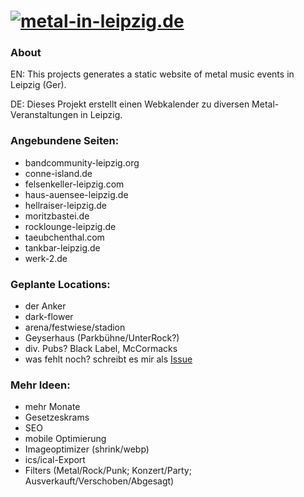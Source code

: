 # [![metal-in-leipzig.de](https://metal-in-leipzig.de/img/logo.png "metal-in-leipzig.de")](https://metal-in-leipzig.de)

### About
EN: This projects generates a static website of metal music events in Leipzig (Ger).

DE: Dieses Projekt erstellt einen Webkalender zu diversen Metal-Veranstaltungen in Leipzig. 

### Angebundene Seiten:
- bandcommunity-leipzig.org
- conne-island.de
- felsenkeller-leipzig.com
- haus-auensee-leipzig.de
- hellraiser-leipzig.de
- moritzbastei.de
- rocklounge-leipzig.de
- taeubchenthal.com
- tankbar-leipzig.de
- werk-2.de

### Geplante Locations:
- der Anker
- dark-flower
- arena/festwiese/stadion
- Geyserhaus (Parkbühne/UnterRock?)
- div. Pubs? Black Label, McCormacks
- was fehlt noch? schreibt es mir als [Issue](https://github.com/Knochenmarc/metal-in-leipzig/issues)

### Mehr Ideen:
- mehr Monate
- Gesetzeskrams
- SEO
- mobile Optimierung
- Imageoptimizer (shrink/webp)
- ics/ical-Export
- Filters (Metal/Rock/Punk; Konzert/Party; Ausverkauft/Verschoben/Abgesagt)

